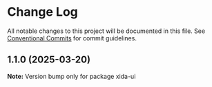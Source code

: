 # Change Log

All notable changes to this project will be documented in this file.
See [Conventional Commits](https://conventionalcommits.org) for commit guidelines.

## 1.1.0 (2025-03-20)

**Note:** Version bump only for package xida-ui
